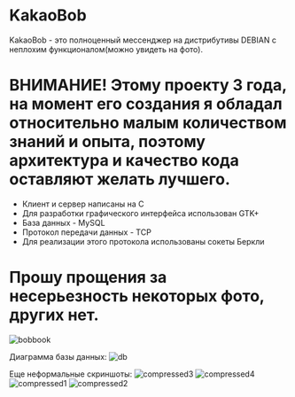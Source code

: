 # KakaoBob

KakaoBob - это полноценный мессенджер на дистрибутивы DEBIAN с неплохим функционалом(можно увидеть на фото).
# ВНИМАНИЕ! Этому проекту 3 года, на момент его создания я обладал относительно малым количеством знаний и опыта, поэтому архитектура и качество кода оставляют желать лучшего.
  
- Клиент и сервер написаны на C
- Для разработки графического интерфейса использован GTK+
- База данных - MySQL
- Протокол передачи данных - TCP
- Для реализации этого протокола использованы сокеты Беркли

# Прошу прощения за несерьезность некоторых фото, других нет.
![bobbook ](https://github.com/REALKRAIZER/KakaoBob/assets/78265009/57f79ba1-9a25-46b2-80e4-c02cb5636eb6)

Диаграмма базы данных:
![db](https://github.com/REALKRAIZER/KakaoBob/assets/78265009/9a197627-2b76-4fed-9127-8294546e0fbc)

Еще неформальные скриншоты:
![compressed3](https://github.com/REALKRAIZER/KakaoBob/assets/78265009/2c49aa58-95e2-41b6-ae17-ecd83afa0d23)
![compressed4](https://github.com/REALKRAIZER/KakaoBob/assets/78265009/6fef7bb1-1921-44e1-8aba-248f0919ec6c)
![compressed1](https://github.com/REALKRAIZER/KakaoBob/assets/78265009/97fcf5a1-8965-4751-90e6-c4c9b96b4c61)
![compressed2](https://github.com/REALKRAIZER/KakaoBob/assets/78265009/17f2ef7f-6b27-485e-9c21-747f026d4d2f)
